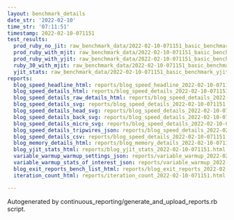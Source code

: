 ```yaml
---
layout: benchmark_details
date_str: '2022-02-10'
time_str: '07:11:51'
timestamp: 2022-02-10-071151
test_results:
  prod_ruby_no_jit: raw_benchmark_data/2022-02-10-071151_basic_benchmark_prod_ruby_no_jit.json
  prod_ruby_with_mjit: raw_benchmark_data/2022-02-10-071151_basic_benchmark_prod_ruby_with_mjit.json
  prod_ruby_with_yjit: raw_benchmark_data/2022-02-10-071151_basic_benchmark_prod_ruby_with_yjit.json
  ruby_30_with_mjit: raw_benchmark_data/2022-02-10-071151_basic_benchmark_ruby_30_with_mjit.json
  yjit_stats: raw_benchmark_data/2022-02-10-071151_basic_benchmark_yjit_stats.json
reports:
  blog_speed_headline_html: reports/blog_speed_headline_2022-02-10-071151.html
  blog_speed_details_html: reports/blog_speed_details_2022-02-10-071151.html
  blog_speed_details_raw_details_html: reports/blog_speed_details_2022-02-10-071151.raw_details.html
  blog_speed_details_svg: reports/blog_speed_details_2022-02-10-071151.svg
  blog_speed_details_head_svg: reports/blog_speed_details_2022-02-10-071151.head.svg
  blog_speed_details_back_svg: reports/blog_speed_details_2022-02-10-071151.back.svg
  blog_speed_details_micro_svg: reports/blog_speed_details_2022-02-10-071151.micro.svg
  blog_speed_details_tripwires_json: reports/blog_speed_details_2022-02-10-071151.tripwires.json
  blog_speed_details_csv: reports/blog_speed_details_2022-02-10-071151.csv
  blog_memory_details_html: reports/blog_memory_details_2022-02-10-071151.html
  blog_yjit_stats_html: reports/blog_yjit_stats_2022-02-10-071151.html
  variable_warmup_warmup_settings_json: reports/variable_warmup_2022-02-10-071151.warmup_settings.json
  variable_warmup_stats_of_interest_json: reports/variable_warmup_2022-02-10-071151.stats_of_interest.json
  blog_exit_reports_bench_list_html: reports/blog_exit_reports_2022-02-10-071151.bench_list.html
  iteration_count_html: reports/iteration_count_2022-02-10-071151.html

---
```

Autogenerated by continuous_reporting/generate_and_upload_reports.rb script.
